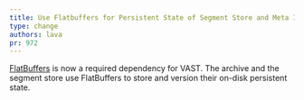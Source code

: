 ```yaml
---
title: Use Flatbuffers for Persistent State of Segment Store and Meta Index
type: change
authors: lava
pr: 972
---
```


[FlatBuffers](https://google.github.io/flatbuffers/) is now a required
 dependency for VAST. The archive and the segment store use FlatBuffers to store
 and version their on-disk persistent state.
